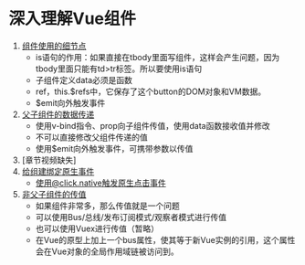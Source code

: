 # 深入理解Vue组件

1. [组件使用的细节点](index.0.html)
    * is语句的作用：如果直接在tbody里面写<row>组件，这样会产生问题，因为tbody里面只能有td>tr标签。所以要使用is语句
    * 子组件定义data必须是函数
    * ref，this.$refs中，它保存了这个button的DOM对象和VM数据。
    * $emit向外触发事件
2. [父子组件的数据传递](index.1.html)
    * 使用v-bind指令、prop向子组件传值，使用data函数接收值并修改
    * 不可以直接修改父组件传递的值
    * 使用$emit向外触发事件，可携带参数以传值
3. [章节视频缺失]
4. [给组建绑定原生事件](index.3.html)
    * 使用@click.native触发原生点击事件
5. [非父子组件的传值](index.4.html)
    * 如果组件非常多，那么传值就是一个问题
    * 可以使用Bus/总线/发布订阅模式/观察者模式进行传值
    * 也可以使用Vuex进行传值（暂略）
    * 在Vue的原型上加上一个bus属性，使其等于新Vue实例的引用，这个属性会在Vue对象的全局作用域链被访问到。